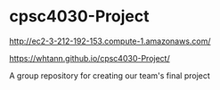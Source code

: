 # cpsc4030-Project
http://ec2-3-212-192-153.compute-1.amazonaws.com/

https://whtann.github.io/cpsc4030-Project/

A group repository for creating our team's final project
